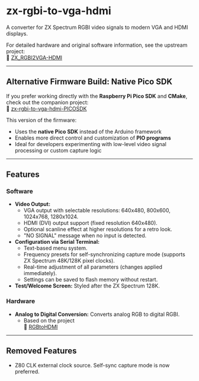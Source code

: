 # zx-rgbi-to-vga-hdmi

A converter for ZX Spectrum RGBI video signals to modern VGA and HDMI displays.

For detailed hardware and original software information, see the upstream project:  
🔗 [ZX_RGBI2VGA-HDMI](https://github.com/AlexEkb4ever/ZX_RGBI2VGA-HDMI/)

---

## Alternative Firmware Build: Native Pico SDK

If you prefer working directly with the **Raspberry Pi Pico SDK** and **CMake**, check out the companion project:  
🔗 [zx-rgbi-to-vga-hdmi-PICOSDK](https://github.com/osemenyuk-114/zx-rgbi-to-vga-hdmi-PICOSDK)

This version of the firmware:

- Uses the **native Pico SDK** instead of the Arduino framework  
- Enables more direct control and customization of **PIO programs**  
- Ideal for developers experimenting with low-level video signal processing or custom capture logic

---

## Features

### Software

- **Video Output:**
  - VGA output with selectable resolutions: 640x480, 800x600, 1024x768, 1280x1024.
  - HDMI (DVI) output support (fixed resolution 640x480).
  - Optional scanline effect at higher resolutions for a retro look.
  - "NO SIGNAL" message when no input is detected.
- **Configuration via Serial Terminal:**
  - Text-based menu system.
  - Frequency presets for self-synchronizing capture mode (supports ZX Spectrum 48K/128K pixel clocks).
  - Real-time adjustment of all parameters (changes applied immediately).
  - Settings can be saved to flash memory without restart.
- **Test/Welcome Screen:** Styled after the ZX Spectrum 128K.

### Hardware

- **Analog to Digital Conversion:** Converts analog RGB to digital RGBI.
  - Based on the project  
🔗 [RGBtoHDMI](https://github.com/hoglet67/RGBtoHDMI)

---

## Removed Features

- Z80 CLK external clock source. Self-sync capture mode is now preferred.
